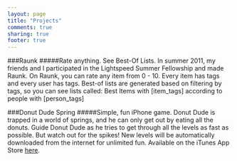 ```yaml
---
layout: page
title: "Projects"
comments: true
sharing: true
footer: true
---
```


###Raunk
#####Rate anything. See Best-Of Lists.
In summer 2011, my friends and I participated in the Lightspeed Summer Fellowship and made Raunk. 
On Raunk, you can rate any item from 0 - 10. Every item has tags and every user has tags. 
Best-of lists are generated based on filtering by tags, so you can see lists called: 
Best Items with [item_tags] according to people with [person_tags]

###Donut Dude Spring
#####Simple, fun iPhone game.
Donut Dude is trapped in a world of springs, and he can only get out by eating all the donuts. Guide Donut Dude as he tries to get through all the levels as fast as possible. But watch out for the spikes! New levels will be automatically downloaded from the internet for unlimited fun.
Available on the iTunes App Store [here](http://app.net/donutdudespring).